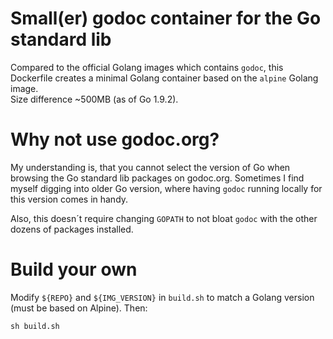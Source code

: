 # Small(er) godoc container for the Go standard lib
Compared to the official Golang images which contains `godoc`, this Dockerfile creates a minimal Golang container based on the `alpine` Golang image.  
Size difference ~500MB (as of Go 1.9.2).

# Why not use godoc.org?
My understanding is, that you cannot select the version of Go when browsing the Go standard lib packages on godoc.org. Sometimes I find myself digging into older Go version, where having `godoc` running locally for this version comes in handy.  

Also, this doesn´t require changing `GOPATH` to not bloat `godoc` with the other dozens of packages installed. 

# Build your own 
Modify `${REPO}` and `${IMG_VERSION}` in `build.sh` to match a Golang version (must be based on Alpine). Then:  

```
sh build.sh
```